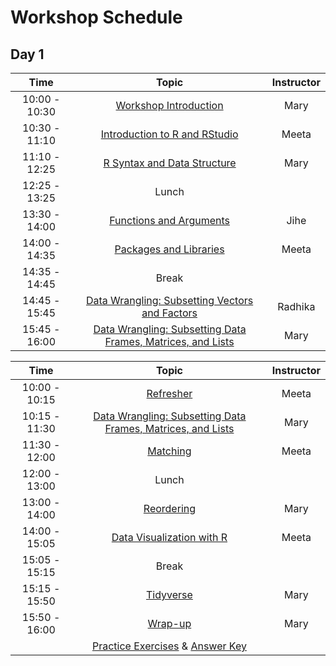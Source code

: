 # Workshop Schedule 

## Day 1

| Time            |  Topic  | Instructor |
|:------------------------:|:------------------------------------------------:|:--------:|
|10:00 - 10:30 | [Workshop Introduction](https://github.com/hbctraining/Intro-to-R/raw/master/lectures/Intro_to_workshop.pdf) | Mary |
|10:30 - 11:10 | [Introduction to R and RStudio](https://hbctraining.github.io/Intro-to-R/lessons/01_introR-R-and-RStudio.html) | Meeta |
|11:10 - 12:25 | [R Syntax and Data Structure](https://hbctraining.github.io/Intro-to-R/lessons/02_introR-syntax-and-data-structures.html) | Mary |
|12:25 - 13:25 | Lunch | |
|13:30 - 14:00 | [Functions and Arguments](https://hbctraining.github.io/Intro-to-R/lessons/03_introR-functions-and-arguments.html) | Jihe |
|14:00 - 14:35 | [Packages and Libraries](https://hbctraining.github.io/Intro-to-R/lessons/03_introR-functions-and-arguments.html#packages-and-libraries) | Meeta |
|14:35 - 14:45 | Break |
|14:45 - 15:45 | [Data Wrangling: Subsetting Vectors and Factors](https://hbctraining.github.io/Intro-to-R/lessons/04_introR-data-wrangling.html) | Radhika |
|15:45 - 16:00 | [Data Wrangling: Subsetting Data Frames, Matrices, and Lists](https://hbctraining.github.io/Intro-to-R/lessons/05_introR-data-wrangling2.html) | Mary |



| Time            |  Topic  | Instructor |
|:------------------------:|:------------------------------------------------:|:--------:|
|10:00 - 10:15 | [Refresher](https://hbctraining.github.io/Intro-to-R/lessons/animal_table.html) | Meeta |
|10:15 - 11:30 | [Data Wrangling: Subsetting Data Frames, Matrices, and Lists](https://hbctraining.github.io/Intro-to-R/lessons/05_introR-data-wrangling2.html) | Mary |
|11:30 - 12:00 | [Matching](https://hbctraining.github.io/Intro-to-R/lessons/06_matching_reordering.html) | Meeta |
|12:00 - 13:00 | Lunch | |
|13:00 - 14:00 | [Reordering](https://hbctraining.github.io/Intro-to-R/lessons/06_matching_reordering.html) | Mary |
|14:00 - 15:05 | [Data Visualization with R](https://hbctraining.github.io/Intro-to-R/lessons/07_ggplot2.html) | Meeta |
|15:05 - 15:15 | Break | |
|15:15 - 15:50 | [Tidyverse](https://hbctraining.github.io/Training-modules/Tidyverse_ggplot2/lessons/intro_tidyverse.html) | Mary |
|15:50 - 16:00 | [Wrap-up](https://github.com/hbctraining/Intro-to-R/raw/master/lectures/R%20Workshop%20wrapup.pdf) | Mary |
| | [Practice Exercises](https://hbctraining.github.io/Intro-to-R/homework/Intro_to_R_hw.html) & [Answer Key](https://hbctraining.github.io/Intro-to-R/homework/Intro_to_R_key.html) | |
